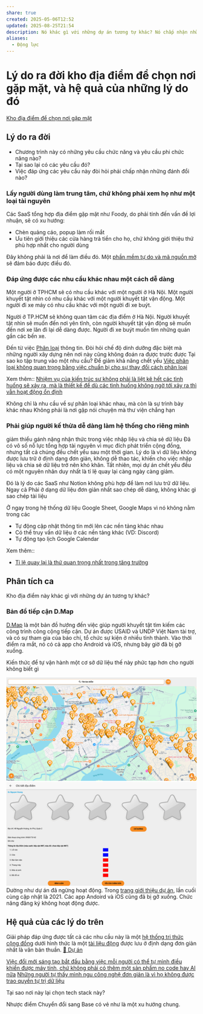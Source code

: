 ```yaml
---
share: true
created: 2025-05-06T12:52
updated: 2025-08-25T21:54
description: Nó khác gì với những dự án tương tự khác? Nó chấp nhận những đánh đổi nào?
aliases:
  - Động lực
---
```

# Lý do ra đời kho địa điểm để chọn nơi gặp mặt, và hệ quả của những lý do đó
[Kho địa điểm để chọn nơi gặp mặt](./index.md)
## Lý do ra đời
- Chương trình này có những yêu cầu chức năng và yêu cầu phi chức năng nào? 
- Tại sao lại có các yêu cầu đó? 
- Việc đáp ứng các yêu cầu này đòi hỏi phải chấp nhận những đánh đổi nào?
### Lấy người dùng làm trung tâm, chứ không phải xem họ như một loại tài nguyên
Các SaaS tổng hợp địa điểm gặp mặt như Foody, do phải tính đến vấn đề lợi nhuận, sẽ có xu hướng:
- Chèn quảng cáo, popup làm rối mắt
- Ưu tiên giới thiệu các cửa hàng trả tiền cho họ, chứ không giới thiệu thứ phù hợp nhất cho người dùng

Đây không phải là nơi để làm điều đó. Một [phần mềm tự do và mã nguồn mở](../../../../%E2%9A%A1Hi%E1%BB%83u%20bi%E1%BA%BFt%20s%C3%A2u/C%C3%B4ng%20ngh%E1%BB%87%20th%C3%B4ng%20tin/T%E1%BB%B1%20tr%E1%BB%8B%20d%E1%BB%AF%20li%E1%BB%87u.%20M%C3%A3%20ngu%E1%BB%93n%20m%E1%BB%9F,%20ph%E1%BA%A7n%20m%E1%BB%81m%20t%E1%BB%B1%20do/Ph%E1%BA%A7n%20m%E1%BB%81m%20t%E1%BB%B1%20do%20v%C3%A0%20m%C3%A3%20ngu%E1%BB%93n%20m%E1%BB%9F/index.md) sẽ đảm bảo được điều đó.

### Đáp ứng được các nhu cầu khác nhau một cách dễ dàng
Một người ở TPHCM sẽ có nhu cầu khác với một người ở Hà Nội. Một người khuyết tật nhìn có nhu cầu khác với một người khuyết tật vận động. Một người đi xe máy có nhu cầu khác với một người đi xe buýt. 

Người ở TP.HCM sẽ không quan tâm các địa điểm ở Hà Nội. Người khuyết tật nhìn sẽ muốn đến nơi yên tĩnh, còn người khuyết tật vận động sẽ muốn đến nơi xe lăn đi lại dễ dàng được. Người đi xe buýt muốn tìm những quán gần các bến xe.

Đến từ việc [Phân loại](../../../../%E2%9A%A1Hi%E1%BB%83u%20bi%E1%BA%BFt%20s%C3%A2u/%CE%9E%20Kh%C3%A1i%20ni%E1%BB%87m/Nh%E1%BA%ADn%20th%E1%BB%A9c/Ph%C3%A2n%20lo%E1%BA%A1i.md) thông tin.
Đòi hỏi chế độ dinh dưỡng đặc biệt mà những người xây dựng nên nơi này cũng không đoán ra được trước được
Tại sao ko tập trung vào một nhu cầu? Để giảm khả năng chết yểu
[Việc phân loại không quan trọng bằng việc chuẩn bị cho sự thay đổi cách phân loại](../../../../%E2%9A%A1Hi%E1%BB%83u%20bi%E1%BA%BFt%20s%C3%A2u/Ngh%C4%A9%20v%E1%BB%81%20vi%E1%BB%87c%20ngh%C4%A9/B%E1%BA%A3n%20th%E1%BB%83%20lu%E1%BA%ADn/Ph%C3%A2n%20lo%E1%BA%A1i/Vi%E1%BB%87c%20ph%C3%A2n%20lo%E1%BA%A1i%20kh%C3%B4ng%20quan%20tr%E1%BB%8Dng%20b%E1%BA%B1ng%20vi%E1%BB%87c%20chu%E1%BA%A9n%20b%E1%BB%8B%20cho%20s%E1%BB%B1%20thay%20%C4%91%E1%BB%95i%20c%C3%A1ch%20ph%C3%A2n%20lo%E1%BA%A1i.md)

Xem thêm:: [Nhiệm vụ của kiến trúc sư không phải là liệt kê hết các tình huống sẽ xảy ra, mà là thiết kế để dù các tình huống không ngờ tới xảy ra thì vẫn hoạt động ổn định](../../../../%E2%9A%A1Hi%E1%BB%83u%20bi%E1%BA%BFt%20s%C3%A2u/C%C3%B4ng%20ngh%E1%BB%87%20th%C3%B4ng%20tin/K%E1%BB%B9%20thu%E1%BA%ADt%20ph%E1%BA%A7n%20m%E1%BB%81m/Ki%E1%BA%BFn%20tr%C3%BAc/Nhi%E1%BB%87m%20v%E1%BB%A5%20c%E1%BB%A7a%20ki%E1%BA%BFn%20tr%C3%BAc%20s%C6%B0%20kh%C3%B4ng%20ph%E1%BA%A3i%20l%C3%A0%20li%E1%BB%87t%20k%C3%AA%20h%E1%BA%BFt%20c%C3%A1c%20t%C3%ACnh%20hu%E1%BB%91ng%20s%E1%BA%BD%20x%E1%BA%A3y%20ra,%20m%C3%A0%20l%C3%A0%20thi%E1%BA%BFt%20k%E1%BA%BF%20%C4%91%E1%BB%83%20d%C3%B9%20c%C3%A1c%20t%C3%ACnh%20hu%E1%BB%91ng%20kh%C3%B4ng%20ng%E1%BB%9D%20t%E1%BB%9Bi%20x%E1%BA%A3y%20ra%20th%C3%AC%20v%E1%BA%ABn%20ho%E1%BA%A1t%20%C4%91%E1%BB%99ng%20%E1%BB%95n%20%C4%91%E1%BB%8Bnh.md)

Không chỉ là nhu cầu về sự phân loại khác nhau, mà còn là sự trình bày khác nhau
Không phải là nơi gặp nói chuyện mà thư viện chẳng hạn

### Phải giúp người kế thừa dễ dàng làm hệ thống cho riêng mình

giảm thiểu gánh nặng nhận thức trong việc nhập liệu và chia sẻ dữ liệu 
Đã có vô số nỗ lực tổng hợp tài nguyên vì mục đích phát triển cộng đồng, nhưng tất cả chúng đều chết yểu sau một thời gian. Lý do là vì dữ liệu không được lưu trữ ở định dạng đơn giản, không dễ thao tác, khiến cho việc nhập liệu và chia sẻ dữ liệu trở nên khó khăn. 
Tất nhiên, mọi dự án chết yểu đều có một nguyên nhân duy nhất là tỉ lệ quay lại càng ngày càng giảm. 

Đó là lý do các SaaS như Notion không phù hợp để làm nơi lưu trữ dữ liệu.
Ngay cả
Phải ở dạng dữ liệu đơn giản nhất 
sao chép dễ dàng, không khác gì sao chép tài liệu

Ở ngay trong hệ thống dữ liệu
Google Sheet, Google Maps vì nó không nằm trong các

- Tự động cập nhật thông tin mới lên các nền tảng khác nhau
- Có thể truy vấn dữ liệu ở các nền tảng khác (VD: Discord) 
- Tự động tạo lịch Google Calendar

Xem thêm:: 
- [Tỉ lệ quay lại là thứ quan trọng nhất trong tăng trưởng](../../../../%E2%9A%A1Hi%E1%BB%83u%20bi%E1%BA%BFt%20s%C3%A2u/Qu%E1%BA%A3n%20l%C3%BD%20d%E1%BB%B1%20%C3%A1n,%20ph%C3%A1t%20tri%E1%BB%83n%20s%E1%BA%A3n%20ph%E1%BA%A9m,%20x%C3%A2y%20d%E1%BB%B1ng%20t%E1%BB%95%20ch%E1%BB%A9c/Ph%C3%A1t%20tri%E1%BB%83n%20s%E1%BA%A3n%20ph%E1%BA%A9m/Ch%E1%BB%89%20s%E1%BB%91/T%C4%83ng%20tr%C6%B0%E1%BB%9Fng/T%E1%BB%89%20l%E1%BB%87%20quay%20l%E1%BA%A1i%20l%C3%A0%20th%E1%BB%A9%20quan%20tr%E1%BB%8Dng%20nh%E1%BA%A5t%20trong%20t%C4%83ng%20tr%C6%B0%E1%BB%9Fng.md)

## Phân tích ca
Kho địa điểm này khác gì với những dự án tương tự khác?

### Bản đồ tiếp cận D.Map
[D.Map](https://dmap.drdvietnam.org/#/mapx) là một bản đồ hướng đến việc giúp người khuyết tật tìm kiếm các công trình công cộng tiếp cận. Dự án được USAID và UNDP Việt Nam tài trợ, và có sự tham gia của báo chí, tổ chức sự kiện ở nhiều tỉnh thành. Vào thời điểm ra mắt, nó có cả app cho Android và iOS, nhưng bây giờ đã bị gỡ xuống.

Kiến thức để tự vận hành một cơ sở dữ liệu thế này phức tạp hơn cho người không biết gì

![Pasted image 20250717114312.png](../../../../attachments/Pasted%20image%2020250717114312.png)
![Pasted image 20250717114251.png](../../../../attachments/Pasted%20image%2020250717114251.png)
Dường như dự án đã ngừng hoạt động. Trong [trang giới thiệu dự án](https://www.drdvietnam.org/vi/du-an/ban-do-tiep-can-dmap/gioi-thieu/), lần cuối cùng cập nhật là 2021. Các app Andoird và iOS cũng đã bị gỡ xuống. Chức năng đăng ký không hoạt động được.

## Hệ quả của các lý do trên
Giải pháp đáp ứng được tất cả các nhu cầu này là một [hệ thống tri thức cộng đồng](../../../Nhu%20c%E1%BA%A7u%20c%C3%B4ng%20ngh%E1%BB%87/H%E1%BB%87%20th%E1%BB%91ng%20th%C3%B4ng%20tin/X%C3%A2y%20d%E1%BB%B1ng%20h%E1%BB%87%20th%E1%BB%91ng%20tri%20th%E1%BB%A9c%20c%E1%BB%99ng%20%C4%91%E1%BB%93ng.md) dưới hình thức là một [tài liệu động](../../../Nhu%20c%E1%BA%A7u%20c%C3%B4ng%20ngh%E1%BB%87/Vi%E1%BA%BFt%20v%C3%A0%20qu%E1%BA%A3n%20l%C3%BD%20n%E1%BB%99i%20dung,%20ghi%20ch%C3%BA,%20t%C3%A0i%20li%E1%BB%87u/T%C3%A0i%20li%E1%BB%87u%20%C4%91%E1%BB%99ng.md) được lưu ở định dạng đơn giản nhất là văn bản thuần. 
[📐 Dự án](../../../../%F0%9F%93%90%20D%E1%BB%B1%20%C3%A1n/index.md)

[Việc đổi mới sáng tạo bắt đầu bằng việc mỗi người có thể tự mình điều khiển được máy tính, chứ không phải có thêm một sản phẩm no code hay AI nữa](../../../../%E2%9A%A1Hi%E1%BB%83u%20bi%E1%BA%BFt%20s%C3%A2u/C%C3%B4ng%20ngh%E1%BB%87%20th%C3%B4ng%20tin/Vi%E1%BB%87c%20%C4%91%E1%BB%95i%20m%E1%BB%9Bi%20s%C3%A1ng%20t%E1%BA%A1o%20b%E1%BA%AFt%20%C4%91%E1%BA%A7u%20b%E1%BA%B1ng%20vi%E1%BB%87c%20m%E1%BB%97i%20ng%C6%B0%E1%BB%9Di%20c%C3%B3%20th%E1%BB%83%20t%E1%BB%B1%20m%C3%ACnh%20%C4%91i%E1%BB%81u%20khi%E1%BB%83n%20%C4%91%C6%B0%E1%BB%A3c%20m%C3%A1y%20t%C3%ADnh,%20ch%E1%BB%A9%20kh%C3%B4ng%20ph%E1%BA%A3i%20c%C3%B3%20th%C3%AAm%20m%E1%BB%99t%20s%E1%BA%A3n%20ph%E1%BA%A9m%20no%20code%20hay%20AI%20n%E1%BB%AFa.md)
[Những người tự thấy mình ngu công nghệ đơn giản là vì họ không được trao quyền tự trị dữ liệu](../../../../%E2%9A%A1Hi%E1%BB%83u%20bi%E1%BA%BFt%20s%C3%A2u/C%C3%B4ng%20ngh%E1%BB%87%20th%C3%B4ng%20tin/T%E1%BB%B1%20tr%E1%BB%8B%20d%E1%BB%AF%20li%E1%BB%87u.%20M%C3%A3%20ngu%E1%BB%93n%20m%E1%BB%9F,%20ph%E1%BA%A7n%20m%E1%BB%81m%20t%E1%BB%B1%20do/T%E1%BB%B1%20tr%E1%BB%8B%20d%E1%BB%AF%20li%E1%BB%87u/Nh%E1%BB%AFng%20ng%C6%B0%E1%BB%9Di%20t%E1%BB%B1%20th%E1%BA%A5y%20m%C3%ACnh%20ngu%20c%C3%B4ng%20ngh%E1%BB%87%20%C4%91%C6%A1n%20gi%E1%BA%A3n%20l%C3%A0%20v%C3%AC%20h%E1%BB%8D%20kh%C3%B4ng%20%C4%91%C6%B0%E1%BB%A3c%20trao%20quy%E1%BB%81n%20t%E1%BB%B1%20tr%E1%BB%8B%20d%E1%BB%AF%20li%E1%BB%87u.md)

Tại sao nơi này lại chọn tech stack này? 

Nhược điểm 
Chuyển đổi sang Base có vẻ như là một xu hướng chung. 